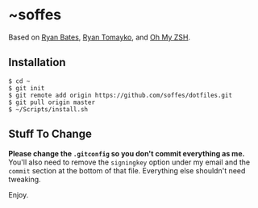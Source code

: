 # ~soffes

Based on [Ryan Bates](http://github.com/ryanb/dotfiles), [Ryan Tomayko](http://github.com/rtomayko/dotfiles), and [Oh My ZSH](https://github.com/robbyrussell/oh-my-zsh).

## Installation

    $ cd ~
    $ git init
    $ git remote add origin https://github.com/soffes/dotfiles.git
    $ git pull origin master
    $ ~/Scripts/install.sh

## Stuff To Change

**Please change the `.gitconfig` so you don't commit everything as me.** You'll also need to remove the `signingkey` option under my email and the `commit` section at the bottom of that file. Everything else shouldn't need tweaking.

Enjoy.
